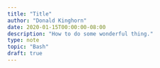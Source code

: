 ```yaml
---
title: "Title"
author: "Donald Kinghorn"
date: 2020-01-15T00:00:00-08:00
description: "How to do some wonderful thing."
type: note
topic: "Bash"
draft: true
---
```



